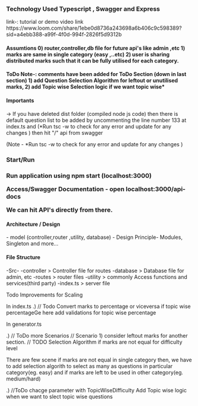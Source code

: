 
<h3>Technology Used Typescript , Swagger and Express </h3>
<span>link-:  tutorial or demo  video link https://www.loom.com/share/1ebe0d8736a243698a6b406c9c598389?sid=a4ebb388-a99f-4f0d-994f-2826f5d9312b</span>

<h4>Assumtions</h4s>
0) router,controller,db file  for future api's  like admin ,etc
1) marks are same in single category (easy ,..etc)
2) user  is  sharing  distributed marks  such that it can be fully utilised for each category. 

<h4>ToDo</h4s>
Note-: comments have been added for ToDo Section (down in last section)
1) add  Question Selection Algorithm for leftout or unutilised marks,
2) add Topic wise Selection logic  if we  want topic wise*

<h4>Importants</h4>
-> If you have deleted dist folder (compiled node  js code) then there is default question list to be added by uncommenting  the line number 133 at index.ts and
(*Run  tsc -w  to check for any error and update for any changes )
then  hit  "/"  api  from swagger 

(Note - *Run  tsc -w  to check for any error and update for any changes )

<h3>Start/Run<h3>
Run application using npm start (localhost:3000)

Access/Swagger  Documentation - open localhost:3000/api-docs


We can hit API's directly from there.

<h4>Architecture / Design</h4>
- model (controller,router ,utility, database)
- Design Principle- Modules, Singleton and more...

<h4>File Structure</h4>
-Src-
        -controller > Controller file for routes
        -database   > Database file for admin, etc
        -routes     > router files
        -utility    > commonly Access functions and services(third party)
        -index.ts   > server file        




Todo  Improvements for Scaling

In index.ts
.) // Todo Convert marks to percentage or viceversa if topic wise percentageGe
here  add validations for  topic wise percentage 

In generator.ts

.) // ToDo more Scenarios
        // Scenario 1) consider leftout marks for another section.
        // TODO Selection Algorithm if marks are  not equal for difficulty level

There are few scene if marks are not equal in single category then,
we have to add selection algorith to select as many as questions in particular category(eg. easy)
and if marks are left to be used in other category(eg. medium/hard)  

.) //ToDo chacge parameter with TopicWiseDifficulty 
Add Topic wise logic when we want to slect topic wise questions


